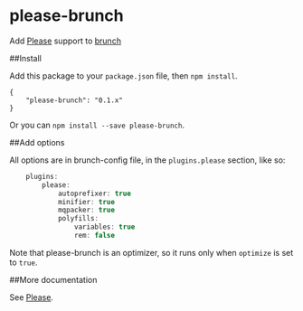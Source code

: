 please-brunch
=============

Add [Please](https://github.com/iamvdo/please) support to [brunch](https://github.com/brunch/brunch)

##Install

Add this package to your `package.json` file, then `npm install`.

	{
		"please-brunch": "0.1.x"
	}

Or you can `npm install --save please-brunch`.

##Add options

All options are in brunch-config file, in the `plugins.please` section, like so:

```javascript
	plugins:
		please:
			autoprefixer: true
			minifier: true
			mqpacker: true
			polyfills:
				variables: true
				rem: false
```

Note that please-brunch is an optimizer, so it runs only when `optimize` is set to `true`.

##More documentation

See [Please](https://github.com/iamvdo/please).

